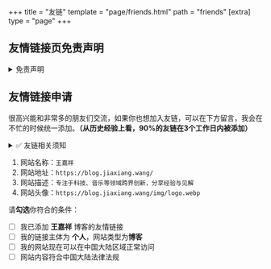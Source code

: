+++
title = "友链"
template = "page/friends.html"
path = "friends"
[extra]
type = "page"
+++

友情链接页免责声明
--------------------------

<details>
<summary>免责声明</summary>
--------------------

本博客遵守中华人民共和国相关法律。本页内容仅作为方便学习而产生的快速链接的链接方式，对与友情链接中存在的链接、好文推荐链接等均为其他网站。我本人能力有限无法逐个甄别每篇文章的每个字，并无法获知是否在收录后原作者是否对链接增加了违反法律甚至其他破坏用户计算机等行为。因为部分友链网站甚至没有做备案、域名并未做实名认证等，所以友链网站均可能存在风险，请你须知。

所以在我力所能及的情况下，我会包括但不限于：

*   针对收录的博客中的绝大多数内容通过标题来鉴别是否存在有风险的内容
*   在收录的友链好文推荐中检查是否存在风险内容

但是你在访问的时候，仍然无法避免，包括但不限于：

*   作者更换了超链接的指向，替换成了其他内容
*   作者的服务器被恶意攻击、劫持、被注入恶意内容
*   作者的域名到期，被不法分子用作他用
*   作者修改了文章内容，增加钓鱼网站、广告等无效信息
*   不完善的隐私保护对用户的隐私造成了侵害、泄漏

最新文章部分为机器抓取，本站作者未经过任何审核和筛选，本着友链信任原则添加的。如果你发现其中包含违反中华人民共和国法律的内容，请即使联系和举报。该友链会被拉黑。

如果因为从本页跳转给你造成了损失，深表歉意，并且建议用户如果发现存在问题在本页面进行回复。通常会很快处理。如果长时间无法得到处理，建议联系{{ contact_email(href=false) }} 。
</details>

友情链接申请
--------------------------

很高兴能和非常多的朋友们交流，如果你也想加入友链，可以在下方留言，我会在不忙的时候统一添加。**（从历史经验上看，90%的友链在3个工作日内被添加）**

<details>
<summary>✅ 友链相关须知</summary>

你提交的信息有可能被修改
--------------------------------------------

1.  为了友链相关页面和组件的统一性和美观性，可能会对你的昵称进行缩短处理，例如昵称包含`博客`、`XX的XX`等内容或形式将被简化。
2.  为了图片加载速度和内容安全性考虑，头像实际展示图片均使用博客自己图床，所以无法收到贵站自己的头像更新，如果有迫切的更改信息需求，请在本页的评论中添加。
3.  为了保证鱼塘能够正确抓取文章，所有的友链链接要求为博客主页链接，而不是个人主页链接。

<!-- 
友情链接曝光
--------------------------

本站注重每一个友情链接的曝光，如果你在意本站给贵站提供的曝光资源，那么你可能在以下地方看到贵站。

1.  【NEW】页脚每次刷新会随机展示3个友情链接（高曝光）
2.  页脚「更多」链接跳转到友链页面
3.  页脚「鱼塘」跳转到友链鱼塘页面
4.  导航栏「友链」分组中跳转到「友链鱼塘」查看所有友链最新的文章（使用友链朋友圈项目）
5.  导航栏「友链」分组中跳转到「友情链接」查看所有友情链接
6.  导航栏「友链」分组中跳转到「宝藏博主」随机跳转到一个友情链接
7.  「鱼塘」页面「钓鱼」功能随机展示一个友链文章
8.  「友情链接」页面「钓鱼」功能随机展示一个友链文章
9.  「友情链接」页面「鱼塘mini」功能展示最近的友链文章

[友情链接](/link/)页面日UV平均在`20`左右。

-->
</details>

1.  网站名称：`王嘉祥`
2.  网站地址：`https://blog.jiaxiang.wang/`
3.  网站描述：`专注于科技、音乐等领域跨界创新，分享经验与见解`
4.  网站头像：`https://blog.jiaxiang.wang/img/logo.webp`
<!-- 
5.  网站截图：`https://blog.jiaxiang.wang/img`
6.  网站封面：`https://blog.jiaxiang.wang/img`
-->

请**勾选**你符合的条件：

- [ ] 我已添加 **王嘉祥** 博客的友情链接
- [ ] 我的链接主体为 **个人**，网站类型为**博客**
- [ ] 我的网站现在可以在中国大陆区域正常访问
- [ ] 网站内容符合中国大陆法律法规